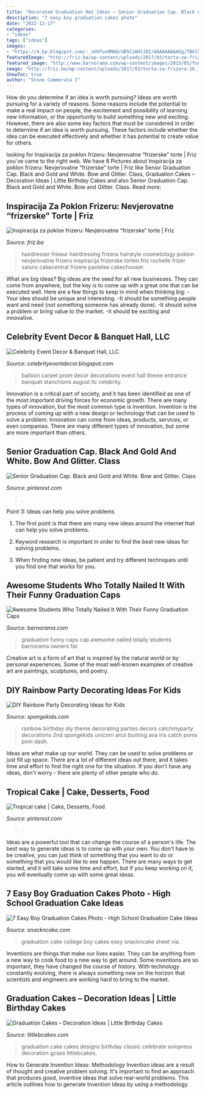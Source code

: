 ```yaml
---
title: "Decorated Graduation Hat Ideas ~ Senior Graduation Cap. Black And Gold And White. Bow And Glitter. Class"
description: "7 easy boy graduation cakes photo"
date: "2022-12-17"
categories:
- "ideas"
tags: ["ideas"]
images:
- "https://4.bp.blogspot.com/-_sHkFooHMmQ/UB5CsW4tJ8I/AAAAAAAAAGg/fBklSva9EEc/s1600/balloondecorationsjacksonville.jpg"
featuredImage: "http://friz.ba/wp-content/uploads/2017/03/torta-za-frizera-16.jpg"
featured_image: "http://www.barnorama.com/wp-content/images/2015/05/funny_graduation_caps/16-funny_graduation_caps.jpg"
image: "http://friz.ba/wp-content/uploads/2017/03/torta-za-frizera-16.jpg"
ShowToc: true
author: "Stone Cummerata I"
---
```



How do you determine if an idea is worth pursuing?
Ideas are worth pursuing for a variety of reasons. Some reasons include the potential to make a real impact on people, the excitement and possibility of learning new information, or the opportunity to build something new and exciting. However, there are also some key factors that must be considered in order to determine if an idea is worth pursuing. These factors include whether the idea can be executed effectively and whether it has potential to create value for others.

	

		
looking for Inspiracija za poklon frizeru: Nevjerovatne “frizerske” torte | Friz you've came to the right web. We have 8 Pictures about Inspiracija za poklon frizeru: Nevjerovatne “frizerske” torte | Friz like Senior Graduation Cap. Black and Gold and White. Bow and Glitter. Class, Graduation Cakes – Decoration Ideas | Little Birthday Cakes and also Senior Graduation Cap. Black and Gold and White. Bow and Glitter. Class. Read more:
		
    
## Inspiracija Za Poklon Frizeru: Nevjerovatne “frizerske” Torte | Friz

<img loading=lazy src="http://friz.ba/wp-content/uploads/2017/03/torta-za-frizera-16.jpg" onerror="this.onerror=null;this.src='https://tse2.mm.bing.net/th?id=OIP.EB5DKLJKuh2XxSI4Wg2QMwAAAA&amp;pid=15.1';" alt="Inspiracija za poklon frizeru: Nevjerovatne “frizerske” torte | Friz">

_Source: friz.ba_

>hairdresser friseur hairdressing frizera hairstyle cosmetology poklon nevjerovatne frizeru inspiracija frizerske torten friz rochelle frizer salons cakecentral frizere pasteles cakechooser. 

	

What are big ideas?
Big ideas are the seed for all new businesses. They can come from anywhere, but the key is to come up with a great one that can be executed well. Here are a few things to keep in mind when thinking big: 
-Your idea should be unique and interesting. 
-It should be something people want and need (not something someone has already done). 
-It should solve a problem or bring value to the market. 
-It should be exciting and innovative.

    
## Celebrity Event Decor &amp; Banquet Hall, LLC

<img loading=lazy src="https://4.bp.blogspot.com/-_sHkFooHMmQ/UB5CsW4tJ8I/AAAAAAAAAGg/fBklSva9EEc/s1600/balloondecorationsjacksonville.jpg" onerror="this.onerror=null;this.src='https://tse1.mm.bing.net/th?id=OIP.lPjObb1qFdJWJqDasSt5ugHaE6&amp;pid=15.1';" alt="Celebrity Event Decor &amp; Banquet Hall, LLC">

_Source: celebrityeventdecor.blogspot.com_

>balloon carpet prom decor decorations event hall theme entrance banquet stanchions august llc celebrity. 

	

Innovation is a critical part of society, and it has been identified as one of the most important driving forces for economic growth. There are many types of innovation, but the most common type is invention. Invention is the process of coming up with a new design or technology that can be used to solve a problem. Innovation can come from ideas, products, services, or even companies. There are many different types of innovation, but some are more important than others.

    
## Senior Graduation Cap. Black And Gold And White. Bow And Glitter. Class

<img loading=lazy src="https://i.pinimg.com/736x/2d/75/2b/2d752b563b04bf3fad83de5e051dd541.jpg" onerror="this.onerror=null;this.src='https://tse4.mm.bing.net/th?id=OIP.OsCars1OzH6IpKFRzjl5ewHaJ3&amp;pid=15.1';" alt="Senior Graduation Cap. Black and Gold and White. Bow and Glitter. Class">

_Source: pinterest.com_

>. 

	

Point 3: Ideas can help you solve problems
1. The first point is that there are many new ideas around the internet that can help you solve problems.
2. Keyword research is important in order to find the best new ideas for solving problems.

3. When finding new ideas, be patient and try different techniques until you find one that works for you.

    
## Awesome Students Who Totally Nailed It With Their Funny Graduation Caps

<img loading=lazy src="http://www.barnorama.com/wp-content/images/2015/05/funny_graduation_caps/16-funny_graduation_caps.jpg" onerror="this.onerror=null;this.src='https://tse3.mm.bing.net/th?id=OIP.myU7IUDbqlXLd3hYy_QDOAHaIy&amp;pid=15.1';" alt="Awesome Students Who Totally Nailed It With Their Funny Graduation Caps">

_Source: barnorama.com_

>graduation funny caps cap awesome nailed totally students barnorama owners far. 

	

Creative art is a form of art that is inspired by the natural world or by personal experiences. Some of the most well-known examples of creative art are paintings, sculptures, and poetry.

    
## DIY Rainbow Party Decorating Ideas For Kids

<img loading=lazy src="http://spongekids.com/wp-content/uploads/2014/11/diy-rainbow-party-decorating-ideas/9-rainbow-wall-decors.jpg" onerror="this.onerror=null;this.src='https://tse1.mm.bing.net/th?id=OIP.xzvMCHYn0YUqLiz5Vc2PVAHaLL&amp;pid=15.1';" alt="DIY Rainbow Party Decorating Ideas for Kids">

_Source: spongekids.com_

>rainbow birthday diy theme decorating parties decors catchmyparty decorations 2nd spongekids unicorn arco bunting ava iris catch poms pom dash. 

	

Ideas are what make up our world. They can be used to solve problems or just fill up space. There are a lot of different ideas out there, and it takes time and effort to find the right one for the situation. If you don't have any ideas, don't worry - there are plenty of other people who do.

    
## Tropical Cake | Cake, Desserts, Food

<img loading=lazy src="https://i.pinimg.com/736x/5d/1e/c4/5d1ec46d3c411b58de1fe163434f5ee2--tropical-cake-decorating.jpg" onerror="this.onerror=null;this.src='https://tse4.mm.bing.net/th?id=OIP.eP4H9cFQKmGORhmAgCX3rwHaJ3&amp;pid=15.1';" alt="Tropical cake | Cake, Desserts, Food">

_Source: pinterest.com_

>. 

	

Ideas are a powerful tool that can change the course of a person's life. The best way to generate ideas is to come up with your own. You don't have to be creative, you can just think of something that you want to do or something that you would like to see happen. There are many ways to get started, and it will take some time and effort, but if you keep working on it, you will eventually come up with some great ideas.

    
## 7 Easy Boy Graduation Cakes Photo - High School Graduation Cake Ideas

<img loading=lazy src="https://www.snackncake.com/postpic/2010/09/college-graduation-cake-ideas_759809.jpg" onerror="this.onerror=null;this.src='https://tse2.mm.bing.net/th?id=OIP.TkR-yfbadJGYmw-dQJPXegHaLH&amp;pid=15.1';" alt="7 Easy Boy Graduation Cakes Photo - High School Graduation Cake Ideas">

_Source: snackncake.com_

>graduation cake college boy cakes easy snackncake sheet via. 

	

Inventions are things that make our lives easier. They can be anything from a new way to cook food to a new way to get around. Some inventions are so important, they have changed the course of history. With technology constantly evolving, there is always something new on the horizon that scientists and engineers are working hard to bring to the market.

    
## Graduation Cakes – Decoration Ideas | Little Birthday Cakes

<img loading=lazy src="https://www.littlebcakes.com/wp-content/uploads/2013/08/Graduation-Cake-Pics.jpg" onerror="this.onerror=null;this.src='https://tse4.mm.bing.net/th?id=OIP.FzF5xyvvONHBAF88429-cgHaJ4&amp;pid=15.1';" alt="Graduation Cakes – Decoration Ideas | Little Birthday Cakes">

_Source: littlebcakes.com_

>graduation cake cakes designs birthday classic celebrate solopress decoration gcses littlebcakes. 

	

How to Generate Invention Ideas: Methodology
Invention ideas are a result of thought and creative problem solving. It's important to find an approach that produces good, inventive ideas that solve real-world problems. This article outlines how to generate Invention Ideas by using a methodology.

